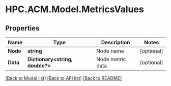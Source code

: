# HPC.ACM.Model.MetricsValues
## Properties

Name | Type | Description | Notes
------------ | ------------- | ------------- | -------------
**Node** | **string** | Node name | [optional] 
**Data** | **Dictionary&lt;string, double?&gt;** | Node metric data | [optional] 

[[Back to Model list]](../README.md#documentation-for-models) [[Back to API list]](../README.md#documentation-for-api-endpoints) [[Back to README]](../README.md)


